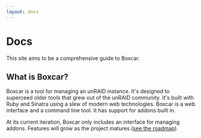 ```yaml
---
layout: docs
---
```


# Docs

This site aims to be a comprehensive guide to Boxcar.

## What is Boxcar?

Boxcar is a tool for managing an unRAID instance. It's designed to superceed older tools that grew out of the unRAID community. It's built with Ruby and Sinatra using a slew of modern web technologies. Boxcar is a web interface and a command line tool. It has support for addons built in.

At its current iteration, Boxcar only includes an interface for managing addons. Features will grow as the project matures ([see the roadmap](roadmap)).

[roadmap]: ''
